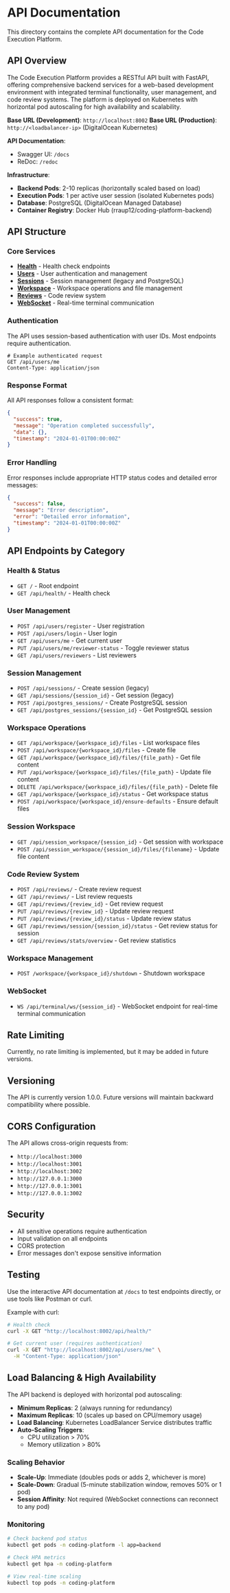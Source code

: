 # API Documentation

This directory contains the complete API documentation for the Code Execution Platform.

## API Overview

The Code Execution Platform provides a RESTful API built with FastAPI, offering comprehensive backend services for a web-based development environment with integrated terminal functionality, user management, and code review systems. The platform is deployed on Kubernetes with horizontal pod autoscaling for high availability and scalability.

**Base URL (Development)**: `http://localhost:8002`
**Base URL (Production)**: `http://<loadbalancer-ip>` (DigitalOcean Kubernetes)

**API Documentation**:
- Swagger UI: `/docs`
- ReDoc: `/redoc`

**Infrastructure**:
- **Backend Pods**: 2-10 replicas (horizontally scaled based on load)
- **Execution Pods**: 1 per active user session (isolated Kubernetes pods)
- **Database**: PostgreSQL (DigitalOcean Managed Database)
- **Container Registry**: Docker Hub (rraup12/coding-platform-backend)

## API Structure

### Core Services
- **[Health](./health.md)** - Health check endpoints
- **[Users](./users.md)** - User authentication and management
- **[Sessions](./sessions.md)** - Session management (legacy and PostgreSQL)
- **[Workspace](./workspace.md)** - Workspace operations and file management
- **[Reviews](./reviews.md)** - Code review system
- **[WebSocket](./websocket.md)** - Real-time terminal communication

### Authentication

The API uses session-based authentication with user IDs. Most endpoints require authentication.

```http
# Example authenticated request
GET /api/users/me
Content-Type: application/json
```

### Response Format

All API responses follow a consistent format:

```json
{
  "success": true,
  "message": "Operation completed successfully",
  "data": {},
  "timestamp": "2024-01-01T00:00:00Z"
}
```

### Error Handling

Error responses include appropriate HTTP status codes and detailed error messages:

```json
{
  "success": false,
  "message": "Error description",
  "error": "Detailed error information",
  "timestamp": "2024-01-01T00:00:00Z"
}
```

## API Endpoints by Category

### Health & Status
- `GET /` - Root endpoint
- `GET /api/health/` - Health check

### User Management
- `POST /api/users/register` - User registration
- `POST /api/users/login` - User login
- `GET /api/users/me` - Get current user
- `PUT /api/users/me/reviewer-status` - Toggle reviewer status
- `GET /api/users/reviewers` - List reviewers

### Session Management
- `POST /api/sessions/` - Create session (legacy)
- `GET /api/sessions/{session_id}` - Get session (legacy)
- `POST /api/postgres_sessions/` - Create PostgreSQL session
- `GET /api/postgres_sessions/{session_id}` - Get PostgreSQL session

### Workspace Operations
- `GET /api/workspace/{workspace_id}/files` - List workspace files
- `POST /api/workspace/{workspace_id}/files` - Create file
- `GET /api/workspace/{workspace_id}/files/{file_path}` - Get file content
- `PUT /api/workspace/{workspace_id}/files/{file_path}` - Update file content
- `DELETE /api/workspace/{workspace_id}/files/{file_path}` - Delete file
- `GET /api/workspace/{workspace_id}/status` - Get workspace status
- `POST /api/workspace/{workspace_id}/ensure-defaults` - Ensure default files

### Session Workspace
- `GET /api/session_workspace/{session_id}` - Get session with workspace
- `POST /api/session_workspace/{session_id}/files/{filename}` - Update file content

### Code Review System
- `POST /api/reviews/` - Create review request
- `GET /api/reviews/` - List review requests
- `GET /api/reviews/{review_id}` - Get review request
- `PUT /api/reviews/{review_id}` - Update review request
- `PUT /api/reviews/{review_id}/status` - Update review status
- `GET /api/reviews/session/{session_id}/status` - Get review status for session
- `GET /api/reviews/stats/overview` - Get review statistics

### Workspace Management
- `POST /workspace/{workspace_id}/shutdown` - Shutdown workspace

### WebSocket
- `WS /api/terminal/ws/{session_id}` - WebSocket endpoint for real-time terminal communication

## Rate Limiting

Currently, no rate limiting is implemented, but it may be added in future versions.

## Versioning

The API is currently version 1.0.0. Future versions will maintain backward compatibility where possible.

## CORS Configuration

The API allows cross-origin requests from:
- `http://localhost:3000`
- `http://localhost:3001`
- `http://localhost:3002`
- `http://127.0.0.1:3000`
- `http://127.0.0.1:3001`
- `http://127.0.0.1:3002`

## Security

- All sensitive operations require authentication
- Input validation on all endpoints
- CORS protection
- Error messages don't expose sensitive information

## Testing

Use the interactive API documentation at `/docs` to test endpoints directly, or use tools like Postman or curl.

Example with curl:
```bash
# Health check
curl -X GET "http://localhost:8002/api/health/"

# Get current user (requires authentication)
curl -X GET "http://localhost:8002/api/users/me" \
  -H "Content-Type: application/json"
```

## Load Balancing & High Availability

The API backend is deployed with horizontal pod autoscaling:
- **Minimum Replicas**: 2 (always running for redundancy)
- **Maximum Replicas**: 10 (scales up based on CPU/memory usage)
- **Load Balancing**: Kubernetes LoadBalancer Service distributes traffic
- **Auto-Scaling Triggers**:
  - CPU utilization > 70%
  - Memory utilization > 80%

### Scaling Behavior
- **Scale-Up**: Immediate (doubles pods or adds 2, whichever is more)
- **Scale-Down**: Gradual (5-minute stabilization window, removes 50% or 1 pod)
- **Session Affinity**: Not required (WebSocket connections can reconnect to any pod)

### Monitoring
```bash
# Check backend pod status
kubectl get pods -n coding-platform -l app=backend

# Check HPA metrics
kubectl get hpa -n coding-platform

# View real-time scaling
kubectl top pods -n coding-platform
```